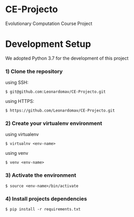 # CE-Projecto
Evolutionary Computation Course Project

# Development Setup
We adopted Python 3.7 for the development of this project

### 1) Clone the repository

using SSH:

    $ git@github.com:Leonardomav/CE-Projecto.git

using HTTPS:

    $ https://github.com/Leonardomav/CE-Projecto.git

### 2) Create your virtualenv environment

using virtualenv

    $ virtualnv <env-name>

using venv

    $ venv <env-name>

### 3) Activate the environment

    $ source <env-name>/bin/activate

### 4) Install projects dependencies

    $ pip install -r requirements.txt

